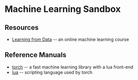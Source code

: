 Machine Learning Sandbox
========================

Resources
---------

* [Learning from Data](https://telecourse.caltech.edu/) -- an online machine learning course

Reference Manuals
-----------------
* [torch](http://www.torch.ch/manual/index) -- a fast machine learning library with a lua front-end
* [lua](http://www.lua.org/manual/5.1/) -- scripting language used by torch
